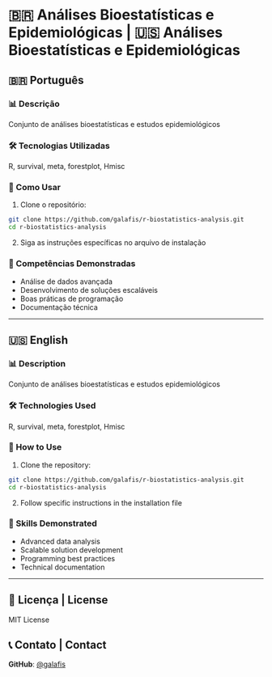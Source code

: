 # 🇧🇷 Análises Bioestatísticas e Epidemiológicas | 🇺🇸 Análises Bioestatísticas e Epidemiológicas

## 🇧🇷 Português

### 📊 Descrição
Conjunto de análises bioestatísticas e estudos epidemiológicos

### 🛠️ Tecnologias Utilizadas
R, survival, meta, forestplot, Hmisc

### 🚀 Como Usar
1. Clone o repositório:
```bash
git clone https://github.com/galafis/r-biostatistics-analysis.git
cd r-biostatistics-analysis
```

2. Siga as instruções específicas no arquivo de instalação

### 🎯 Competências Demonstradas
- Análise de dados avançada
- Desenvolvimento de soluções escaláveis
- Boas práticas de programação
- Documentação técnica

---

## 🇺🇸 English

### 📊 Description
Conjunto de análises bioestatísticas e estudos epidemiológicos

### 🛠️ Technologies Used
R, survival, meta, forestplot, Hmisc

### 🚀 How to Use
1. Clone the repository:
```bash
git clone https://github.com/galafis/r-biostatistics-analysis.git
cd r-biostatistics-analysis
```

2. Follow specific instructions in the installation file

### 🎯 Skills Demonstrated
- Advanced data analysis
- Scalable solution development
- Programming best practices
- Technical documentation

---

## 📄 Licença | License
MIT License

## 📞 Contato | Contact
**GitHub**: [@galafis](https://github.com/galafis)
